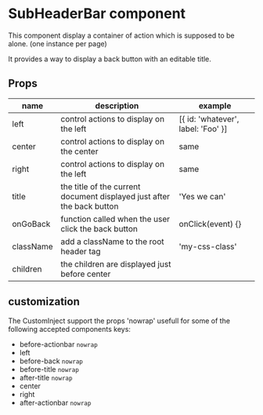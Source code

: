# SubHeaderBar component

This component display a container of action which is supposed to be alone. (one instance per page)

It provides a way to display a back button with an editable title.

## Props

| name | description | example
| -- | -- | -- |
| left | control actions to display on the left | [{ id: 'whatever', label: 'Foo' }] |
| center | control actions to display on the center | same |
| right | control actions to display on the left | same |
| title | the title of the current document displayed just after the back button | 'Yes we can' |
| onGoBack | function called when the user click the back button | onClick(event) {} |
| className | add a className to the root header tag | 'my-css-class' |
| children | the children are displayed  just before center | <Action id="click-me" label="Run" /> |

## customization

The CustomInject support the props 'nowrap' usefull for some of the following accepted components keys:

* before-actionbar `nowrap`
* left
* before-back  `nowrap`
* before-title `nowrap`
* after-title `nowrap`
* center
* right
* after-actionbar `nowrap`

